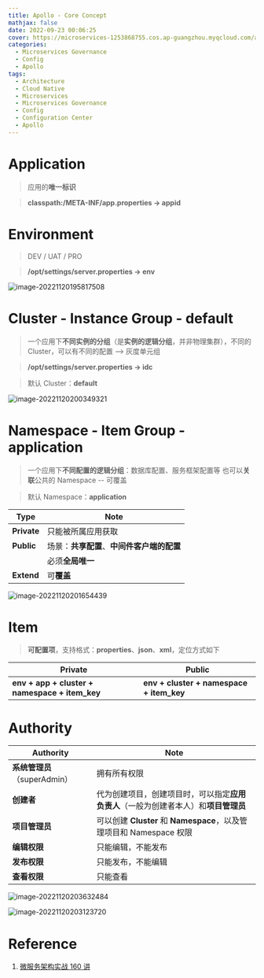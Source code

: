 ```yaml
---
title: Apollo - Core Concept
mathjax: false
date: 2022-09-23 00:06:25
cover: https://microservices-1253868755.cos.ap-guangzhou.myqcloud.com/apollo/apollo-logao.awebp
categories:
  - Microservices Governance
  - Config
  - Apollo
tags:
  - Architecture
  - Cloud Native
  - Microservices
  - Microservices Governance
  - Config
  - Configuration Center
  - Apollo
---
```


# Application

> 应用的**唯一标识**

> **classpath:/META-INF/app.properties -> appid**

# Environment

> DEV / UAT / PRO

> **/opt/settings/server.properties -> env**

![image-20221120195817508](https://microservices-1253868755.cos.ap-guangzhou.myqcloud.com/apollo/image-20221120195817508.png)

<!-- more -->

 # Cluster - Instance Group - default

> 一个应用下**不同实例的分组**（是**实例的逻辑分组**，并非物理集群），不同的 Cluster，可以有不同的配置 --> 灰度单元组

> **/opt/settings/server.properties -> idc**

> 默认 Cluster：**default**

![image-20221120200349321](https://microservices-1253868755.cos.ap-guangzhou.myqcloud.com/apollo/image-20221120200349321.png)

# Namespace - Item Group - application

> 一个应用下**不同配置的逻辑分组**：数据库配置、服务框架配置等
> 也可以**关联**公共的 Namespace -- 可覆盖

> 默认 Namespace：**application**

| Type        | Note                                       |
| ----------- | ------------------------------------------ |
| **Private** | 只能被所属应用获取                         |
| **Public**  | 场景：**共享配置**、**中间件客户端的配置** |
|             | 必须**全局唯一**                           |
| **Extend**  | 可**覆盖**                                 |

![image-20221120201654439](https://microservices-1253868755.cos.ap-guangzhou.myqcloud.com/apollo/image-20221120201654439.png)

# Item

> **可配置项**，支持格式：**properties**、**json**、**xml**，定位方式如下

| Private                                        | Public                                   |
| ---------------------------------------------- | ---------------------------------------- |
| **env + app + cluster + namespace + item_key** | **env + cluster + namespace + item_key** |

# Authority

| Authority                    | Note                                                         |
| ---------------------------- | ------------------------------------------------------------ |
| **系统管理员**（superAdmin） | 拥有所有权限                                                 |
| **创建者**                   | 代为创建项目，创建项目时，可以指定**应用负责人**（一般为创建者本人）和**项目管理员** |
| **项目管理员**               | 可以创建 **Cluster** 和 **Namespace**，以及管理项目和 Namespace 权限 |
| **编辑权限**                 | 只能编辑，不能发布                                           |
| **发布权限**                 | 只能发布，不能编辑                                           |
| **查看权限**                 | 只能查看                                                     |

![image-20221120203632484](https://microservices-1253868755.cos.ap-guangzhou.myqcloud.com/apollo/image-20221120203632484.png)

![image-20221120203123720](https://microservices-1253868755.cos.ap-guangzhou.myqcloud.com/apollo/image-20221120203123720.png)

# Reference

1. [微服务架构实战 160 讲](https://time.geekbang.org/course/intro/100007001)